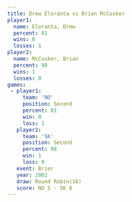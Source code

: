 ```yaml
---
title: Drew Eloranta vs Brian McCusker
player1:               
  name: Eloranta, Drew 
  percent: 81          
  wins: 0              
  losses: 1            
player2:               
  name: McCusker, Brian
  percent: 98          
  wins: 1              
  losses: 0            
games:
 - player1:          
     team: 'NO'      
     position: Second
     percent: 81     
     win: 0          
     loss: 1         
   player2:          
     team: 'SK'      
     position: Second
     percent: 98     
     win: 1          
     loss: 0         
   event: Brier         
   year: 2002           
   draw: Round Robin(16)
   score: NO 5 - SK 6   
---
```

